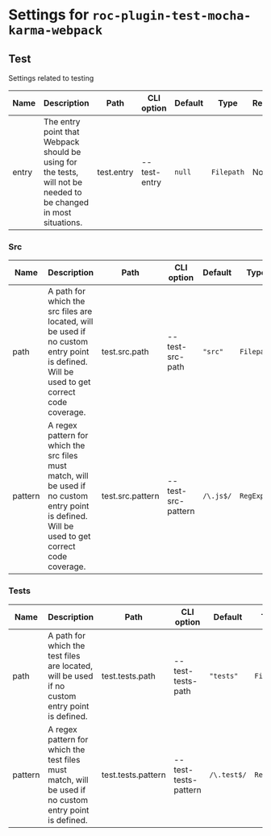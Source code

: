 # Settings for `roc-plugin-test-mocha-karma-webpack`

## Test
Settings related to testing

| Name    | Description                                                                                                                                      | Path               | CLI option           | Default     | Type       | Required |
| ------- | ------------------------------------------------------------------------------------------------------------------------------------------------ | ------------------ | -------------------- | ----------- | ---------- | -------- |
| entry   | The entry point that Webpack should be using for the tests, will not be needed to be changed in most situations.                                 | test.entry         | --test-entry         | `null`      | `Filepath` | No       |

### Src

| Name    | Description                                                                                                                                      | Path               | CLI option           | Default     | Type       | Required |
| ------- | ------------------------------------------------------------------------------------------------------------------------------------------------ | ------------------ | -------------------- | ----------- | ---------- | -------- |
| path    | A path for which the src files are located, will be used if no custom entry point is defined. Will be used to get correct code coverage.         | test.src.path      | --test-src-path      | `"src"`     | `Filepath` | No       |
| pattern | A regex pattern for which the src files must match, will be used if no custom entry point is defined. Will be used to get correct code coverage. | test.src.pattern   | --test-src-pattern   | `/\.js$/`   | `RegExp`   | No       |

### Tests

| Name    | Description                                                                                                                                      | Path               | CLI option           | Default     | Type       | Required |
| ------- | ------------------------------------------------------------------------------------------------------------------------------------------------ | ------------------ | -------------------- | ----------- | ---------- | -------- |
| path    | A path for which the test files are located, will be used if no custom entry point is defined.                                                   | test.tests.path    | --test-tests-path    | `"tests"`   | `Filepath` | No       |
| pattern | A regex pattern for which the test files must match, will be used if no custom entry point is defined.                                           | test.tests.pattern | --test-tests-pattern | `/\.test$/` | `RegExp`   | No       |

